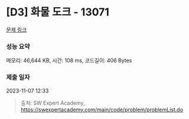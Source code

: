 # [D3] 화물 도크 - 13071 

[문제 링크](https://swexpertacademy.com/main/code/problem/problemDetail.do?contestProbId=AXxOiEN6SU0DFASZ) 

### 성능 요약

메모리: 46,644 KB, 시간: 108 ms, 코드길이: 406 Bytes

### 제출 일자

2023-11-07 12:33



> 출처: SW Expert Academy, https://swexpertacademy.com/main/code/problem/problemList.do